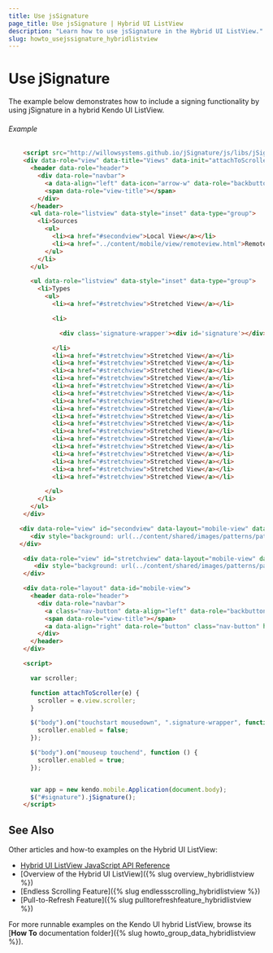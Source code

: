 ```yaml
---
title: Use jsSignature
page_title: Use jsSignature | Hybrid UI ListView
description: "Learn how to use jsSignature in the Hybrid UI ListView."
slug: howto_usejssignature_hybridlistview
---
```


# Use jSignature

The example below demonstrates how to include a signing functionality by using jSignature in a hybrid Kendo UI ListView.

###### Example

```html
    <script src="http://willowsystems.github.io/jSignature/js/libs/jSignature.min.js"></script>
    <div data-role="view" data-title="Views" data-init="attachToScroller">
      <header data-role="header">
        <div data-role="navbar">
          <a data-align="left" data-icon="arrow-w" data-role="backbutton" class="back-button"></a>
          <span data-role="view-title"></span>
        </div>
      </header>
      <ul data-role="listview" data-style="inset" data-type="group">
        <li>Sources
          <ul>
            <li><a href="#secondview">Local View</a></li>
            <li><a href="../content/mobile/view/remoteview.html">Remote View</a></li>
          </ul>
        </li>
      </ul>

      <ul data-role="listview" data-style="inset" data-type="group">
        <li>Types
          <ul>
            <li><a href="#stretchview">Stretched View</a></li>

            <li>

              <div class='signature-wrapper'><div id='signature'></div><input type='hidden' id='signature-value' name='signature-value' /></div>    

            </li>
            <li><a href="#stretchview">Stretched View</a></li>
            <li><a href="#stretchview">Stretched View</a></li>
            <li><a href="#stretchview">Stretched View</a></li>
            <li><a href="#stretchview">Stretched View</a></li>
            <li><a href="#stretchview">Stretched View</a></li>
            <li><a href="#stretchview">Stretched View</a></li>
            <li><a href="#stretchview">Stretched View</a></li>
            <li><a href="#stretchview">Stretched View</a></li>
            <li><a href="#stretchview">Stretched View</a></li>
            <li><a href="#stretchview">Stretched View</a></li>
            <li><a href="#stretchview">Stretched View</a></li>
            <li><a href="#stretchview">Stretched View</a></li>
            <li><a href="#stretchview">Stretched View</a></li>
            <li><a href="#stretchview">Stretched View</a></li>
            <li><a href="#stretchview">Stretched View</a></li>
            <li><a href="#stretchview">Stretched View</a></li>
            <li><a href="#stretchview">Stretched View</a></li>

          </ul>
        </li>
      </ul>
    </div>

   <div data-role="view" id="secondview" data-layout="mobile-view" data-title="Local View">
      <div style="background: url(../content/shared/images/patterns/pattern7.png); color: #fff; padding: 50px 0; text-align: center;"><p>Hi, I'm a local view.</p>      </div>
   </div>

    <div data-role="view" id="stretchview" data-layout="mobile-view" data-title="Stretched View" data-stretch="true">
       <div style="background: url(../content/shared/images/patterns/pattern7.png); color: #fff; padding-top: 50px; text-align: center;"><p>Hi, I'm a stretched view.        </p><p>Use me for full screen content that doesn't need scrolling.</p></div>
    </div>

    <div data-role="layout" data-id="mobile-view">
      <header data-role="header">
        <div data-role="navbar">
          <a class="nav-button" data-align="left" data-role="backbutton">Back</a>
          <span data-role="view-title"></span>
          <a data-align="right" data-role="button" class="nav-button" href="#/">Index</a>
        </div>
      </header>
    </div>

    <script>

      var scroller;

      function attachToScroller(e) {
        scroller = e.view.scroller;
      }

      $("body").on("touchstart mousedown", ".signature-wrapper", function () {
        scroller.enabled = false;
      });

      $("body").on("mouseup touchend", function () {
        scroller.enabled = true;
      });


      var app = new kendo.mobile.Application(document.body);
      $("#signature").jSignature();
    </script>
```

## See Also

Other articles and how-to examples on the Hybrid UI ListView:

* [Hybrid UI ListView JavaScript API Reference](/api/javascript/mobile/ui/listview)
* [Overview of the Hybrid UI ListView]({% slug overview_hybridlistview %})
* [Endless Scrolling Feature]({% slug endlessscrolling_hybridlistview %})
* [Pull-to-Refresh Feature]({% slug pulltorefreshfeature_hybridlistview %})

For more runnable examples on the Kendo UI hybrid ListView, browse its [**How To** documentation folder]({% slug howto_group_data_hybridlistview %}).
